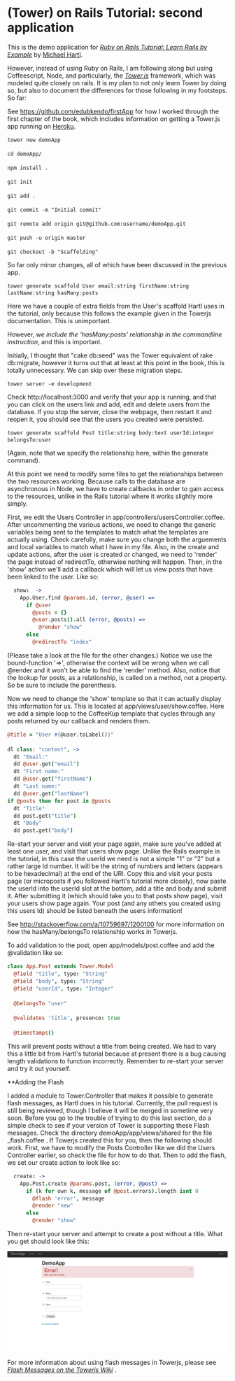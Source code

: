 # (Tower) on Rails Tutorial: second application

This is the demo application for 
[*Ruby on Rails Tutorial: Learn Rails by Example*](http://railstutorial.org/)
by [Michael Hartl](http://michaelhartl.com/). 

However, instead of using Ruby on Rails, I am following along but using Coffeescript, Node,
and particularly, the [*Tower.js*](http://towerjs.org/) framework, which was modeled quite closely on rails. It is my plan to not only learn Tower by doing so, but also to document the differences for those following in my footsteps. So far:

See https://github.com/edubkendo/firstApp for how I worked through the first chapter of the book, which includes information on getting a Tower.js app running on [Heroku](http://www.heroku.com/).

```
tower new demoApp

cd demoApp/

npm install .

git init

git add .

git commit -m "Initial commit"

git remote add origin git@github.com:username/demoApp.git

git push -u origin master

git checkout -b "Scaffolding"

```

So far only minor changes, all of which have been discussed in the previous app.

```
tower generate scaffold User email:string firstName:string lastName:string hasMany:posts
```
Here we have a couple of extra fields from the User's scaffold Hartl uses in the tutorial, only because this follows the example given in the Towerjs documentation. This is unimportant. 

However, *we include the 'hasMany:posts' relationship in the commandline instruction*, and this is important.

Initially, I thought that "cake db:seed" was the Tower equivalent of rake db:migrate, however it turns out that at least at this point in the book, this is totally unnecessary. We can skip over these migration steps.

```
tower server -e development
```

Check http://localhost:3000 and verify that your app is running, and that you can click on the users link and add, edit and delete users from the database.  If you stop the server, close the webpage, then restart it and reopen it, you should see that the users you created were persisted.

```
tower generate scaffold Post title:string body:text userId:integer belongsTo:user
```

(Again, note that we specify the relationship here, within the generate command).

At this point we need to modify some files to get the relationships between the two resources working.  Because calls to the database are asynchronous in Node, we have to create callbacks in order to gain access to the resources, unlike in the Rails tutorial where it works slightly more simply.

First, we edit the Users Controller in app/controllers/usersController.coffee.  After uncommenting the various actions, we need to change the generic variables being sent to the templates to match what the templates are actually using. Check carefully, make sure you change both the arguements and local variables to match what I have in my file. Also, in the create and update actions, after the user is created or changed, we need to 'render' the page instead of redirectTo, otherwise nothing will happen. Then, in the 'show' action we'll add a callback which will let us view posts that have been linked to the user.  Like so:

```coffeescript
  show:  ->
    App.User.find @params.id, (error, @user) =>
      if @user
        @posts = {}
        @user.posts().all (error, @posts) =>
          @render "show"
      else
        @redirectTo "index"
```
(Please take a look at the file for the other changes.) Notice we use the bound-function '=>', otherwise the context will be wrong when we call @render and it won't be able to find the 'render' method. Also, notice that the lookup for posts, as a relationship, is called on a method, not a property. So be sure to include the parenthesis.

Now we need to change the 'show' template so that it can actually display this information for us. This is located at app/views/user/show.coffee. Here we add a simple loop to the CoffeeKup template that cycles through any posts returned by our callback and renders them.

```coffeescript
@title = "User #{@user.toLabel()}"

dl class: "content", ->
  dt "Email:"
  dd @user.get("email")
  dt "First name:"
  dd @user.get("firstName")
  dt "Last name:"
  dd @user.get("lastName")
if @posts then for post in @posts
  dt "Title"
  dd post.get("title")
  dt "Body"
  dd post.get("body")
```

Re-start your server and visit your page again, make sure you've added at least one user, and visit that users show page. Unlike the Rails example in the tutorial, in this case the userId we need is not a simple "1" or "2" but a rather large Id number.  It will be the string of numbers and letters (appears to be hexadecimal) at the end of the URI.  Copy this and visit your posts page (or microposts if you followed Hartl's tutorial more closely), now paste the userId into the userId slot at the bottom, add a title and body and submit it. After submitting it (which should take you to that posts show page), visit your users show page again. Your post (and any others you created using this users Id) should be listed beneath the users information!

See http://stackoverflow.com/a/10759697/1200100 for more information on how the hasMany/belongsTo relationship works in Towerjs.

To add validation to the post, open app/models/post.coffee and add the @validation like so:

```coffeescript
class App.Post extends Tower.Model
  @field "title", type: "String"
  @field "body", type: "String"
  @field "userId", type: "Integer"

  @belongsTo "user"

  @validates 'title', presence: true

  @timestamps()

```

This will prevent posts without a title from being created. We had to vary this a little bit from Hartl's tutorial because at present there is a bug causing length validations to function incorrectly. Remember to re-start your server and try it out yourself.

**Adding the Flash

I added a module to Tower.Controller that makes it possible to generate flash messages, as Hartl does in his tutorial.  Currently, the pull request is still being reviewed, though I believe it will be merged in sometime very soon.  Before you go to the trouble of trying to do this last section, do a simple check to see if your version of Tower is supporting these Flash messages.  Check the directory demoApp/app/views/shared for the file _flash.coffee .  If Towerjs created this for you, then the following should work.  First, we have to modify the Posts Controller like we did the Users Controller earlier, so check the file for how to do that.  Then to add the flash, we set our create action to look like so:

```coffeescript
  create: ->
    App.Post.create @params.post, (error, @post) =>
      if (k for own k, message of @post.errors).length isnt 0
        @flash 'error', message
        @render "new"
      else
        @render "show"  
```

Then re-start your server and attempt to create a post without a title. What you get should look like this:

![Flash Message for Post Without Title](screenshots/flashScreenshot.png "Flash Message")

For more information about using flash messages in Towerjs, please see [*Flash Messages on the Towerjs Wiki*](https://github.com/viatropos/tower/wiki/Flash-Messages) .